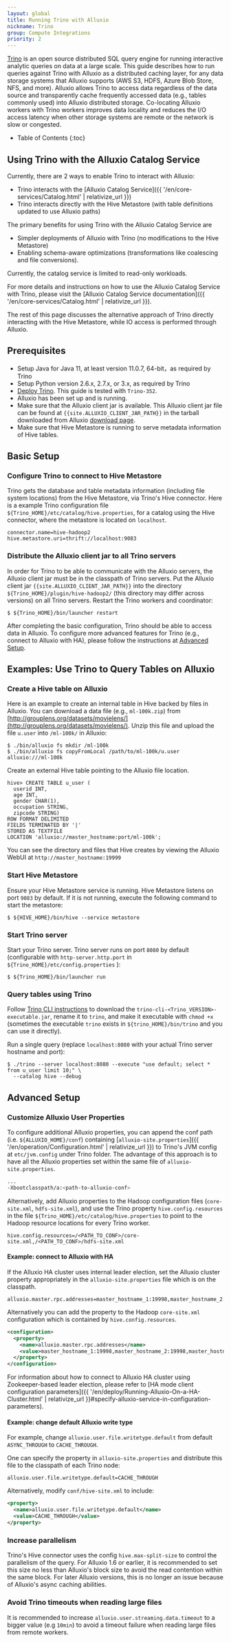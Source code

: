 ```yaml
---
layout: global
title: Running Trino with Alluxio
nickname: Trino
group: Compute Integrations
priority: 2
---
```


[Trino](https://trino.io/)
is an open source distributed SQL query engine for running interactive analytic queries
on data at a large scale.
This guide describes how to run queries against Trino with Alluxio as a distributed caching layer,
for any data storage systems that Alluxio supports (AWS S3, HDFS, Azure Blob Store, NFS, and more).
Alluxio allows Trino to access data regardless of the data source and transparently cache frequently
accessed data (e.g., tables commonly used) into Alluxio distributed storage.
Co-locating Alluxio workers with Trino workers improves data locality and reduces the I/O access
latency when other storage systems are remote or the network is slow or congested.

* Table of Contents
{:toc}

## Using Trino with the Alluxio Catalog Service
Currently, there are 2 ways to enable Trino to interact with Alluxio:
* Trino interacts with the [Alluxio Catalog Service]({{ '/en/core-services/Catalog.html' | relativize_url }})
* Trino interacts directly with the Hive Metastore (with table definitions updated to use Alluxio paths)

The primary benefits for using Trino with the Alluxio Catalog Service are
- Simpler deployments of Alluxio with Trino (no modifications to the Hive Metastore)
- Enabling schema-aware optimizations (transformations like coalescing and file conversions).

Currently, the catalog service is limited to read-only workloads.

For more details and instructions on how to use the Alluxio Catalog Service with Trino, please
visit the [Alluxio Catalog Service documentation]({{ '/en/core-services/Catalog.html' | relativize_url }}).

The rest of this page discusses the alternative approach of Trino directly interacting with the
Hive Metastore, while IO access is performed through Alluxio.

## Prerequisites

* Setup Java for Java 11, at least version 11.0.7, 64-bit，as required by Trino
* Setup Python version 2.6.x, 2.7.x, or 3.x, as required by Trino
* [Deploy Trino](https://trino.io/docs/current/installation/deployment.html).
This guide is tested with `Trino-352`.
* Alluxio has been set up and is running.
* Make sure that the Alluxio client jar is available.
  This Alluxio client jar file can be found at `{{site.ALLUXIO_CLIENT_JAR_PATH}}` in the tarball
  downloaded from Alluxio [download page](https://www.alluxio.io/download).
* Make sure that Hive Metastore is running to serve metadata information of Hive tables.

## Basic Setup

### Configure Trino to connect to Hive Metastore

Trino gets the database and table metadata information (including file system locations) from
the Hive Metastore, via Trino's Hive connector.
Here is a example Trino configuration file `${Trino_HOME}/etc/catalog/hive.properties`,
for a catalog using the Hive connector, where the metastore is located on `localhost`.

```properties
connector.name=hive-hadoop2
hive.metastore.uri=thrift://localhost:9083
```

### Distribute the Alluxio client jar to all Trino servers

In order for Trino to be able to communicate with the Alluxio servers, the Alluxio client
jar must be in the classpath of Trino servers.
Put the Alluxio client jar `{{site.ALLUXIO_CLIENT_JAR_PATH}}` into the directory
`${Trino_HOME}/plugin/hive-hadoop2/`
(this directory may differ across versions) on all Trino servers. Restart the Trino workers and
coordinator:

```console
$ ${Trino_HOME}/bin/launcher restart
```

After completing the basic configuration,
Trino should be able to access data in Alluxio.
To configure more advanced features for Trino (e.g., connect to Alluxio with HA), please
follow the instructions at [Advanced Setup](#advanced-setup).

## Examples: Use Trino to Query Tables on Alluxio

### Create a Hive table on Alluxio

Here is an example to create an internal table in Hive backed by files in Alluxio.
You can download a data file (e.g., `ml-100k.zip`) from
[http://grouplens.org/datasets/movielens/](http://grouplens.org/datasets/movielens/).
Unzip this file and upload the file `u.user` into `/ml-100k/` in Alluxio:

```console
$ ./bin/alluxio fs mkdir /ml-100k
$ ./bin/alluxio fs copyFromLocal /path/to/ml-100k/u.user alluxio:///ml-100k
```

Create an external Hive table pointing to the Alluxio file location.

```
hive> CREATE TABLE u_user (
  userid INT,
  age INT,
  gender CHAR(1),
  occupation STRING,
  zipcode STRING)
ROW FORMAT DELIMITED
FIELDS TERMINATED BY '|'
STORED AS TEXTFILE
LOCATION 'alluxio://master_hostname:port/ml-100k';
```

You can see the directory and files that Hive creates by viewing the Alluxio WebUI at `http://master_hostname:19999` 

### Start Hive Metastore

Ensure your Hive Metastore service is running. Hive Metastore listens on port `9083` by
default. If it is not running, execute the following command to start the metastore:

```console
$ ${HIVE_HOME}/bin/hive --service metastore
```

### Start Trino server

Start your Trino server. Trino server runs on port `8080` by default (configurable with
`http-server.http.port` in `${Trino_HOME}/etc/config.properties` ):

```console
$ ${Trino_HOME}/bin/launcher run
```

### Query tables using Trino

Follow [Trino CLI instructions](https://trino.io/docs/current/installation/cli.html)
to download the `trino-cli-<Trino_VERSION>-executable.jar`,
rename it to `trino`, and make it executable with `chmod +x`
(sometimes the executable `trino` exists in `${trino_HOME}/bin/trino` and you can use it
directly).

Run a single query (replace `localhost:8080` with your actual Trino server hostname and port):

```console
$ ./trino --server localhost:8080 --execute "use default; select * from u_user limit 10;" \
  --catalog hive --debug
```

## Advanced Setup

### Customize Alluxio User Properties

To configure additional Alluxio properties, you can append the conf path (i.e.
`${ALLUXIO_HOME}/conf`) containing [`alluxio-site.properties`]({{ '/en/operation/Configuration.html' | relativize_url }})
to Trino's JVM config at `etc/jvm.config` under Trino folder. The advantage of this approach is to
have all the Alluxio properties set within the same file of `alluxio-site.properties`.

```bash
...
-Xbootclasspath/a:<path-to-alluxio-conf>
```

Alternatively, add Alluxio properties to the Hadoop configuration files
(`core-site.xml`, `hdfs-site.xml`), and use the Trino property `hive.config.resources` in the
file `${Trino_HOME}/etc/catalog/hive.properties` to point to the Hadoop resource locations for
every Trino worker. 

```
hive.config.resources=/<PATH_TO_CONF>/core-site.xml,/<PATH_TO_CONF>/hdfs-site.xml
```

#### Example: connect to Alluxio with HA

If the Alluxio HA cluster uses internal leader election,
set the Alluxio cluster property appropriately in the
`alluxio-site.properties` file which is on the classpath.

```properties
alluxio.master.rpc.addresses=master_hostname_1:19998,master_hostname_2:19998,master_hostname_3:19998
```

Alternatively you can add the property to the Hadoop `core-site.xml` configuration
which is contained by `hive.config.resources`.

```xml
<configuration>
  <property>
    <name>alluxio.master.rpc.addresses</name>
    <value>master_hostname_1:19998,master_hostname_2:19998,master_hostname_3:19998</value>
  </property>
</configuration>
```

For information about how to connect to Alluxio HA cluster using Zookeeper-based leader election,
please refer to [HA mode client configuration parameters]({{ '/en/deploy/Running-Alluxio-On-a-HA-Cluster.html' | relativize_url }}#specify-alluxio-service-in-configuration-parameters).

#### Example: change default Alluxio write type

For example, change
`alluxio.user.file.writetype.default` from default `ASYNC_THROUGH` to `CACHE_THROUGH`.

One can specify the property in `alluxio-site.properties` and distribute this file to the classpath
of each Trino node:

```properties
alluxio.user.file.writetype.default=CACHE_THROUGH
```

Alternatively, modify `conf/hive-site.xml` to include:

```xml
<property>
  <name>alluxio.user.file.writetype.default</name>
  <value>CACHE_THROUGH</value>
</property>
```

### Increase parallelism

Trino's Hive connector uses the config `hive.max-split-size` to control the parallelism of the
query.
For Alluxio 1.6 or earlier, it is recommended to set this size no less than Alluxio's block
size to avoid the read contention within the same block.
For later Alluxio versions, this is no longer an issue because of Alluxio's async caching abilities.

### Avoid Trino timeouts when reading large files

It is recommended to increase `alluxio.user.streaming.data.timeout` to a bigger value (e.g
`10min`) to avoid a timeout failure when reading large files from remote workers.

